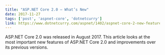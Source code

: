 ```yaml
---
title: "ASP.NET Core 2.0 – What’s New"
date: 2017-11-27
tags: ['post', 'aspnet-core', 'dotnetcurry']
link: https://www.dotnetcurry.com/aspnet/1402/aspnet-core-2-new-features
---
```


ASP.NET Core 2.0 was released in August 2017. This article looks at the most important new features of ASP.NET Core 2.0 and improvements over its previous versions.